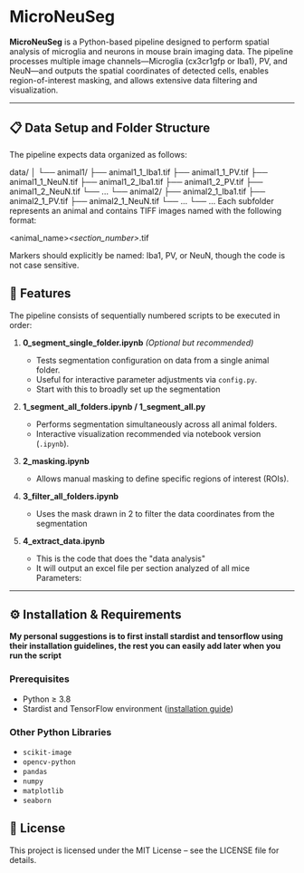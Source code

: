# MicroNeuSeg

**MicroNeuSeg** is a Python-based pipeline designed to perform spatial analysis of microglia and neurons in mouse brain imaging data. The pipeline processes multiple image channels—Microglia (cx3cr1gfp or Iba1), PV, and NeuN—and outputs the spatial coordinates of detected cells, enables region-of-interest masking, and allows extensive data filtering and visualization.

---

## 📋 Data Setup and Folder Structure

The pipeline expects data organized as follows:

data/ 
│ 
└── animal1/ 
    ├── animal1_1_Iba1.tif 
    ├── animal1_1_PV.tif 
    ├── animal1_1_NeuN.tif 
    ├── animal1_2_Iba1.tif 
    ├── animal1_2_PV.tif 
    ├── animal1_2_NeuN.tif 
    └── ... 
└── animal2/ 
    ├── animal2_1_Iba1.tif 
    ├── animal2_1_PV.tif 
    ├── animal2_1_NeuN.tif 
    └── ...
└── ...
Each subfolder represents an animal and contains TIFF images named with the following format:

<animal_name>_<section_number>_<marker>.tif

Markers should explicitly be named: Iba1, PV, or NeuN, though the code is not case sensitive.

## 🚀 Features


The pipeline consists of sequentially numbered scripts to be executed in order:

1. **0_segment_single_folder.ipynb** *(Optional but recommended)*
   - Tests segmentation configuration on data from a single animal folder.
   - Useful for interactive parameter adjustments via `config.py`.
   - Start with this to broadly set up the segmentation

2. **1_segment_all_folders.ipynb / 1_segment_all.py**
   - Performs segmentation simultaneously across all animal folders.
   - Interactive visualization recommended via notebook version (`.ipynb`).

3. **2_masking.ipynb**
   - Allows manual masking to define specific regions of interest (ROIs).

4. **3_filter_all_folders.ipynb** 
   - Uses the mask drawn in 2 to filter the data coordinates from the segmentation

5. **4_extract_data.ipynb** 
   - This is the code that does the "data analysis"
   - It will output an excel file per section analyzed of all mice
Parameters:






---

## ⚙️ Installation & Requirements
**My personal suggestions is to first install stardist and tensorflow using their installation guidelines, the rest you can easily add later when you run the script**

### Prerequisites

- Python ≥ 3.8
- Stardist and TensorFlow environment ([installation guide](https://github.com/stardist/stardist))

### Other Python Libraries

- `scikit-image`
- `opencv-python`
- `pandas`
- `numpy`
- `matplotlib`
- `seaborn`

## 📄 License
This project is licensed under the MIT License – see the LICENSE file for details.
